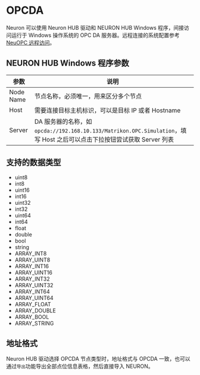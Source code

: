 # OPCDA

Neuron 可以使用 Neuron HUB 驱动和 NEURON HUB Windows 程序，间接访问运行于 Windows 操作系统的 OPC DA 服务器。远程连接的系统配置参考 [NeuOPC 远程访问](../opc-da/remote.md)。


## NEURON HUB Windows 程序参数

| 参数      | 说明                                                                                                                     |
| --------- | ------------------------------------------------------------------------------------------------------------------------ |
| Node Name | 节点名称，必须唯一，用来区分多个节点                                                                                     |
| Host      | 需要连接目标主机标识，可以是目标 IP 或者 Hostname                                                                        |
| Server    | DA 服务器的名称，如 `opcda://192.168.10.133/Matrikon.OPC.Simulation`，填写 Host 之后可以点击下拉按钮尝试获取 Server 列表 |


## 支持的数据类型

* uint8
* int8
* uint16
* int16
* uint32
* int32
* uint64
* int64
* float
* double
* bool
* string
* ARRAY_INT8   
* ARRAY_UINT8  
* ARRAY_INT16  
* ARRAY_UINT16  
* ARRAY_INT32   
* ARRAY_UINT32 
* ARRAY_INT64   
* ARRAY_UINT64 
* ARRAY_FLOAT     
* ARRAY_DOUBLE  
* ARRAY_BOOL     
* ARRAY_STRING 


## 地址格式
Neuron HUB 驱动选择 OPCDA 节点类型时，地址格式与 OPCDA 一致，也可以通过`导出`功能导出全部点位信息表格，然后直接导入 NEURON。




